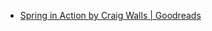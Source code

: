 - [Spring in Action by Craig Walls | Goodreads](https://www.goodreads.com/book/show/428588.Spring_in_Action?from_search=true)


